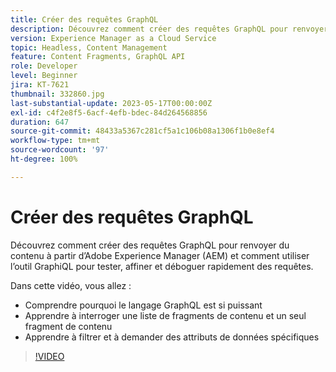```yaml
---
title: Créer des requêtes GraphQL
description: Découvrez comment créer des requêtes GraphQL pour renvoyer du contenu à partir d’Adobe Experience Manager (AEM) et comment utiliser l’outil GraphiQL pour tester, affiner et déboguer rapidement des requêtes.
version: Experience Manager as a Cloud Service
topic: Headless, Content Management
feature: Content Fragments, GraphQL API
role: Developer
level: Beginner
jira: KT-7621
thumbnail: 332860.jpg
last-substantial-update: 2023-05-17T00:00:00Z
exl-id: c4f2e8f5-6acf-4efb-bdec-84d264568856
duration: 647
source-git-commit: 48433a5367c281cf5a1c106b08a1306f1b0e8ef4
workflow-type: tm+mt
source-wordcount: '97'
ht-degree: 100%

---
```


# Créer des requêtes GraphQL

Découvrez comment créer des requêtes GraphQL pour renvoyer du contenu à partir d’Adobe Experience Manager (AEM) et comment utiliser l’outil GraphiQL pour tester, affiner et déboguer rapidement des requêtes.

Dans cette vidéo, vous allez :

+ Comprendre pourquoi le langage GraphQL est si puissant
+ Apprendre à interroger une liste de fragments de contenu et un seul fragment de contenu
+ Apprendre à filtrer et à demander des attributs de données spécifiques

>[!VIDEO](https://video.tv.adobe.com/v/3412892?quality=12&learn=on&captions=fre_fr)

